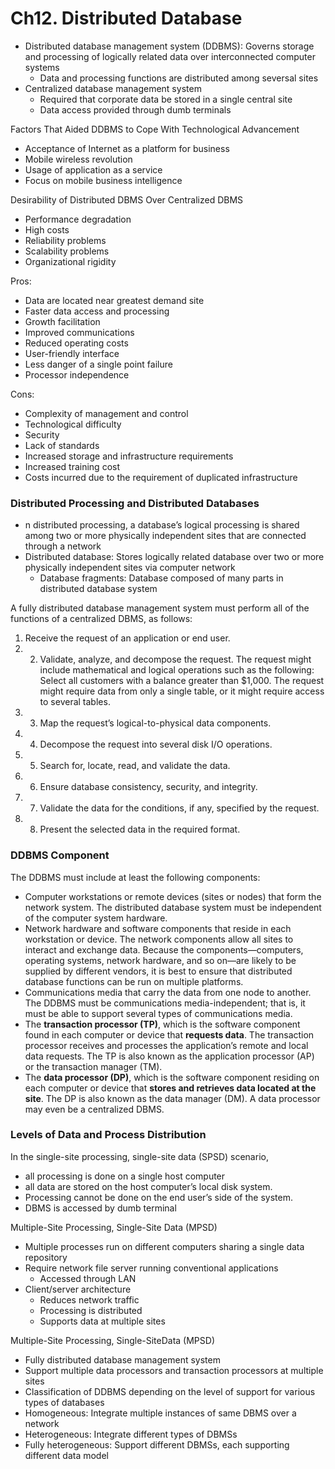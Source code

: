 # Ch12. Distributed Database

* Distributed database management system \(DDBMS\): Governs storage and processing of logically related data over interconnected computer systems 
  * Data and processing functions are distributed among seversal sites 
* Centralized database management system 
  * Required that corporate data be stored in a single central site 
  * Data access provided through dumb terminals

Factors That Aided DDBMS to Cope With Technological Advancement 

* Acceptance of Internet as a platform for business 
* Mobile wireless revolution
* Usage of application as a service 
* Focus on mobile business intelligence

Desirability of Distributed DBMS Over Centralized DBMS

* Performance degradation 
* High costs 
* Reliability problems 
* Scalability problems 
* Organizational rigidity

Pros:

* Data are located near greatest demand site 
* Faster data access and processing 
* Growth facilitation 
* Improved communications 
* Reduced operating costs 
* User-friendly interface 
* Less danger of a single point failure 
* Processor independence

Cons:

* Complexity of management and control 
* Technological difficulty 
* Security 
* Lack of standards 
* Increased storage and infrastructure requirements 
* Increased training cost
* Costs incurred due to the requirement of duplicated infrastructure

### Distributed Processing and Distributed Databases

* n distributed processing, a database’s logical processing is shared among two or more physically independent sites that are connected through a network
* Distributed database: Stores logically related database over two or more physically independent sites via computer network
  * Database fragments: Database composed of many parts in distributed database system

A fully distributed database management system must perform all of the functions of a centralized DBMS, as follows:

1.  Receive the request of an application or end user. 
2. 2. Validate, analyze, and decompose the request. The request might include mathematical and logical operations such as the following: Select all customers with a balance greater than $1,000. The request might require data from only a single table, or it might require access to several tables. 
3. 3. Map the request’s logical-to-physical data components. 
4. 4. Decompose the request into several disk I/O operations. 
5. 5. Search for, locate, read, and validate the data. 
6. 6. Ensure database consistency, security, and integrity. 
7. 7. Validate the data for the conditions, if any, specified by the request. 
8. 8. Present the selected data in the required format.

### DDBMS Component

The DDBMS must include at least the following components:

* Computer workstations or remote devices \(sites or nodes\) that form the network system. The distributed database system must be independent of the computer system hardware. 
* Network hardware and software components that reside in each workstation or device. The network components allow all sites to interact and exchange data. Because the components—computers, operating systems, network hardware, and so on—are likely to be supplied by different vendors, it is best to ensure that distributed database functions can be run on multiple platforms. 
* Communications media that carry the data from one node to another. The DDBMS must be communications media-independent; that is, it must be able to support several types of communications media. 
* The **transaction processor \(TP\)**, which is the software component found in each computer or device that **requests data**. The transaction processor receives and processes the application’s remote and local data requests. The TP is also known as the application processor \(AP\) or the transaction manager \(TM\). 
* The **data processor \(DP\)**, which is the software component residing on each computer or device that **stores and retrieves data located at the site**. The DP is also known as the data manager \(DM\). A data processor may even be a centralized DBMS.

### Levels of Data and Process Distribution

In the single-site processing, single-site data \(SPSD\) scenario, 

* all processing is done on a single host computer 
* all data are stored on the host computer’s local disk system. 
* Processing cannot be done on the end user’s side of the system. 
* DBMS is accessed by dumb terminal

Multiple-Site Processing, Single-Site Data \(MPSD\)

* Multiple processes run on different computers sharing a single data repository 
* Require network file server running conventional applications 
  * Accessed through LAN 
* Client/server architecture 
  * Reduces network traffic 
  * Processing is distributed 
  * Supports data at multiple sites

Multiple-Site Processing, Single-SiteData \(MPSD\)

* Fully distributed database management system
* Support multiple data processors and transaction processors at multiple sites 
* Classification of DDBMS depending on the level of support for various types of databases 
* Homogeneous: Integrate multiple instances of same DBMS over a network 
* Heterogeneous: Integrate different types of DBMSs 
* Fully heterogeneous: Support different DBMSs, each supporting different data model

